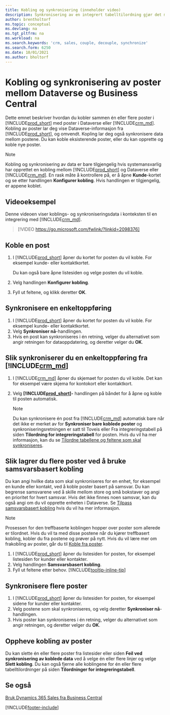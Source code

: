```yaml
---
title: Kobling og synkronisering (inneholder video)
description: Synkronisering av en integrert tabelltilordning gjør det mulig å synkronisere data i alle poster i en tabell i Business Central og Dynamics 365 Sales-tabell som er koblet.
author: brentholtorf
ms.topic: conceptual
ms.devlang: na
ms.tgt_pltfrm: na
ms.workload: na
ms.search.keywords: 'crm, sales, couple, decouple, synchronize'
ms.search.form: 6250
ms.date: 10/01/2021
ms.author: bholtorf
---
```


# Kobling og synkronisering av poster mellom Dataverse og Business Central

Dette emnet beskriver hvordan du kobler sammen én eller flere poster i [!INCLUDE[prod_short](includes/prod_short.md)] med poster i Dataverse eller [!INCLUDE[crm_md](includes/crm_md.md)]. Kobling av poster lar deg vise Dataverse-informasjon fra [!INCLUDE[prod_short](includes/prod_short.md)], og omvendt. Kopling lar deg også synkronisere data mellom postene. Du kan koble eksisterende poster, eller du kan opprette og koble nye poster.

> [!Note]
> Kobling og synkronisering av data er bare tilgjengelig hvis systemansvarlig har opprettet en kobling mellom [!INCLUDE[prod_short](includes/prod_short.md)] og Dataverse eller [!INCLUDE[crm_md](includes/crm_md.md)]. En rask måte å kontrollere på, er å åpne **Kunde**-kortet og se etter handlingen **Konfigurer kobling**. Hvis handlingen er tilgjengelig, er appene koblet.

## Videoeksempel

Denne videoen viser koblings- og synkroniseringsdata i konteksten til en integrering med [!INCLUDE[crm_md](includes/crm_md.md)].

> [!VIDEO https://go.microsoft.com/fwlink/?linkid=2098376]

## Koble en post  

1. I [!INCLUDE[prod_short](includes/prod_short.md)] åpner du kortet for posten du vil koble. For eksempel kunde- eller kontaktkortet.  

    Du kan også bare åpne listesiden og velge posten du vil koble.  

2. Velg handlingen **Konfigurer kobling**.  
3. Fyll ut feltene, og klikk deretter **OK**.  

## Synkronisere en enkeltoppføring  

1. I [!INCLUDE[prod_short](includes/prod_short.md)] åpner du kortet for posten du vil koble. For eksempel kunde- eller kontaktkortet.  
2. Velg **Synkroniser nå**-handlingen.  
3. Hvis en post kan synkroniseres i én retning, velger du alternativet som angir retningen for dataoppdatering, og deretter velger du **OK**.  

## Slik synkroniserer du en enkeltoppføring fra [!INCLUDE[crm_md](includes/crm_md.md)]  

1. I [!INCLUDE[crm_md](includes/crm_md.md)] åpner du skjemaet for posten du vil koble. Det kan for eksempel være skjema for kontokort eller kontaktkort.  
2. Velg **[!INCLUDE[prod_short](includes/prod_short.md)]-** handlingen på båndet for å åpne og koble til posten automatisk.

    > [!Note]
    > Du kan synkronisere én post fra [!INCLUDE[crm_md](includes/crm_md.md)] automatisk bare når det ikke er merket av for **Synkroniser bare koblede poster** og synkroniseringsretningen er satt til Toveis eller Fra integreringstabell på siden **Tilordning for integreringstabell** for posten. Hvis du vil ha mer informasjon, kan du se [Tilordne tabellene og feltene som skal synkroniseres](admin-how-to-modify-table-mappings-for-synchronization.md#creating-new-records).     

## Slik lagrer du flere poster ved å bruke samsvarsbasert kobling

Du kan angi hvilke data som skal synkroniseres for en enhet, for eksempel en kunde eller kontakt, ved å koble poster basert på samsvar. Du kan begrense samsvarene ved å skille mellom store og små bokstaver og angi en prioritet for hvert samsvar. Hvis det ikke finnes noen samsvar, kan du også angi om du vil opprette enheten i Dataverse. Se [Tilpass samsvarsbasert kobling](admin-how-to-set-up-a-dynamics-crm-connection.md#customize-the-match-based-coupling) hvis du vil ha mer informasjon.  

> [!NOTE]
> Prosessen for den treffbaserte koblingen hopper over poster som allerede er tilordnet. Hvis du vil ta med disse postene når du kjører treffbasert kobling, kobler du fra postene og prøver på nytt. Hvis du vil lære mer om frakobling av poster, går du til [Koble fra poster](#uncoupling-records).

1. I [!INCLUDE[prod_short](includes/prod_short.md)] åpner du listesiden for posten, for eksempel listesiden for kunder eller kontakter.
2. Velg handlingen **Samsvarsbasert kobling**.
3. Fyll ut feltene etter behov. [!INCLUDE[tooltip-inline-tip](includes/tooltip-inline-tip_md.md)]

## Synkronisere flere poster  

1. I [!INCLUDE[prod_short](includes/prod_short.md)] åpner du listesiden for posten, for eksempel sidene for kunder eller kontakter.  
2. Velg postene som skal synkroniseres, og velg deretter **Synkroniser nå**-handlingen.  
3. Hvis poster kan synkroniseres i én retning, velger du alternativet som angir retningen, og deretter velger du **OK**.  

## Oppheve kobling av poster

Du kan slette én eller flere poster fra listesider eller siden **Feil ved synkronisering av koblede data** ved å velge én eller flere linjer og velge **Slett kobling**. Du kan også fjerne alle koblingene for én eller flere tabelltilordninger på siden **Tilordninger for integreringstabell**.

## Se også  

[Bruk Dynamics 365 Sales fra Business Central](marketing-integrate-dynamicscrm.md)


[!INCLUDE[footer-include](includes/footer-banner.md)]